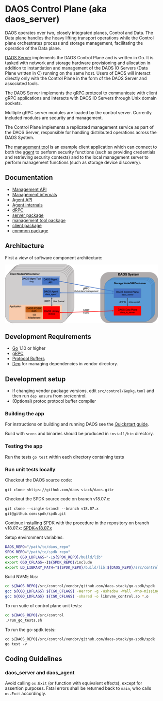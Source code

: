 # DAOS Control Plane (aka daos_server)

DAOS operates over two, closely integrated planes, Control and Data. The Data plane handles the heavy lifting transport operations while the Control plane orchestrates process and storage management, facilitating the operation of the Data plane.

[DAOS Server](server) implements the DAOS Control Plane and is written in Go. It is tasked with network and storage hardware provisioning and allocation in addition to instantiation and management of the DAOS IO Servers (Data Plane written in C) running on the same host. Users of DAOS will interact directly only with the Control Plane in the form of the DAOS Server and associated tools.

The DAOS Server implements the [gRPC protocol](https://grpc.io/) to communicate with client gRPC applications and interacts with DAOS IO Servers through Unix domain sockets.

Multiple gRPC server modules are loaded by the control server. Currently included modules are security and management.

The Control Plane implements a replicated management service as part of the DAOS Server, responsible for handling distributed operations across the DAOS System.

The [management tool](dmg) is an example client application which can connect to both the [agent](agent) to perform security functions (such as providing credentials and retrieving security contexts) and to the local management server to perform management functions (such as storage device discovery).

## Documentation

- [Management API](https://godoc.org/github.com/daos-stack/daos/src/control/client)
- [Management internals](https://godoc.org/github.com/daos-stack/daos/src/control/server)
- [Agent API](https://godoc.org/github.com/daos-stack/daos/src/control/client/agent)
- [Agent internals](https://godoc.org/github.com/daos-stack/daos/src/control/security)
- [dRPC](https://godoc.org/github.com/daos-stack/daos/src/control/drpc)
- [server package](server/README.md)
- [management tool package](dmg/README.md)
- [client package](client/README.md)
- [common package](common/README.md)

## Architecture

First a view of software component architecture:

![Architecture diagram](/doc/graph/system_architecture.png)

## Development Requirements

- [Go](https://golang.org/) 1.10 or higher
- [gRPC](https://grpc.io/)
- [Protocol Buffers](https://developers.google.com/protocol-buffers/)
- [Dep](https://github.com/golang/dep/) for managing dependencies in vendor directory.

## Development setup

- If changing vendor package versions, edit `src/control/Gopkg.toml` and then run `dep ensure` from src/control.
- (Optional) protoc protocol buffer compiler

### Building the app

For instructions on building and running DAOS see the [Quickstart guide](../../doc/quickstart.md).

Build with `scons` and binaries should be produced in `install/bin` directory.

### Testing the app

Run the tests `go test` within each directory containing tests

### Run unit tests locally

Checkout the DAOS source code:

`git clone <https://github.com/daos-stack/daos.git>`

Checkout the SPDK source code on branch v18.07.x:

`git clone --single-branch --branch v18.07.x git@github.com:spdk/spdk.git`

Continue installing SPDK with the procedure in the repository on branch v18.07.x: [SPDK-v18.07.x](https://github.com/spdk/spdk/tree/v18.07.x)

Setup environment variables:

```bash
DAOS_REPO="/path/to/daos_repo"
SPDK_REPO="/path/to/spdk_repo"
export CGO_LDFLAGS="-L${SPDK_REPO}/build/lib"
export CGO_CFLAGS=-I${SPDK_REPO}/include
export LD_LIBRARY_PATH="${SPDK_REPO}/build/lib:${DAOS_REPO}/src/control/vendor/github.com/daos-stack/go-spdk/spdk"
```

Build NVME libs:

```bash
cd ${DAOS_REPO}/src/control/vendor/github.com/daos-stack/go-spdk/spdk
gcc ${CGO_LDFLAGS} ${CGO_CFLAGS} -Werror -g -Wshadow -Wall -Wno-missing-braces -c -fpic -Iinclude src/*.c -lspdk
gcc ${CGO_LDFLAGS} ${CGO_CFLAGS} -shared -o libnvme_control.so *.o
```

To run suite of control plane unit tests:

```bash
cd ${DAOS_REPO}/src/control
./run_go_tests.sh
```

To run the go-spdk tests:

```base
cd ${DAOS_REPO}/src/control/vendor/github.com/daos-stack/go-spdk/spdk
go test -v
```

## Coding Guidelines

### daos_server and daos_agent

Avoid calling `os.Exit` (or function with equivalent effects), except for assertion purposes. Fatal errors shall be returned back to `main`, who calls `os.Exit` accordingly.
